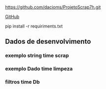 

https://github.com/dacioms/ProjetoScrap7h.git

[GitHub](https://github.com/dacioms/ProjetoScrap7h.git)


pip install -r requiriments.txt

## Dados de desenvolvimento

### exemplo string time scrap



### exemplo Dado time limpeza



### filtros time Db
